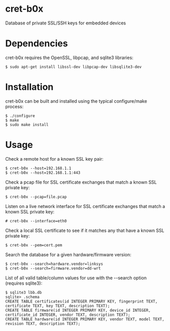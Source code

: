 cret-b0x
==============

Database of private SSL/SSH keys for embedded devices


Dependencies
============

cret-b0x requires the OpenSSL, libpcap, and sqlite3 libraries:

    $ sudo apt-get install libssl-dev libpcap-dev libsqlite3-dev


Installation
============

cret-b0x can be built and installed using the typical configure/make process:

    $ ./configure
    $ make
    $ sudo make install


Usage
=====

Check a remote host for a known SSL key pair:

    $ cret-b0x --host=192.168.1.1
    $ cret-b0x --host=192.168.1.1:443

Check a pcap file for SSL certificate exchanges that match a known SSL private key:

    $ cret-b0x --pcap=file.pcap

Listen on a live network interface for SSL certificate exchanges that match a known SSL private key:

    # cret-b0x --interface=eth0

Check a local SSL certificate to see if it matches any that have a known SSL private key:

    $ cret-b0x --pem=cert.pem

Search the database for a given hardware/firmware version:

    $ cret-b0x --search=hardware.vendor=linksys
    $ cret-b0x --search=firmware.vendor=dd-wrt

List of all valid table/column values for use with the --search option (requires sqlite3):

    $ sqlite3 lbb.db
    sqlite> .schema
    CREATE TABLE certificates(id INTEGER PRIMARY KEY, fingerprint TEXT, certificate TEXT, key TEXT, description TEXT);
    CREATE TABLE firmware(id INTEGER PRIMARY KEY, device_id INTEGER, certificate_id INTEGER, vendor TEXT, description TEXT);
    CREATE TABLE hardware(id INTEGER PRIMARY KEY, vendor TEXT, model TEXT, revision TEXT, description TEXT);

